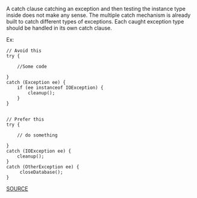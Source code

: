 A catch clause catching an exception and then testing the instance type inside does not make any sense.
The multiple catch mechanism is already built to catch different types of exceptions.
Each caught exception type should be handled in its own catch clause.

Ex:

    // Avoid this
    try {

        //Some code

    }
    catch (Exception ee) {
        if (ee instanceof IOException) {
            cleanup();
        }
    }


    // Prefer this
    try {

        // do something

    }
    catch (IOException ee) {
        cleanup();
    }
    catch (OtherException ee) {
         closeDatabase();
    }

[SOURCE](http://pmd.sourceforge.net/pmd-5.3.2/pmd-java/rules/java/design.html#AvoidInstanceofChecksInCatchClause)
